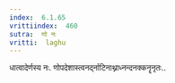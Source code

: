```yaml
---
index:  6.1.65
vrittiindex:  460
sutra:  णो नः
vritti:  laghu 
---
```


धात्वादेर्णस्य नः. णोपदेशास्त्वनर्द्नाटिनाथ्नाध्नन्दनक्कनॄनृतः..

